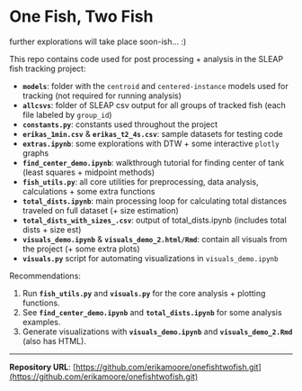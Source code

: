 # One Fish, Two Fish
further explorations will take place soon-ish... :)


This repo contains code used for post processing + analysis in the SLEAP fish tracking project:

* **``models``**: folder with the `centroid` and `centered-instance` models used for tracking (not required for running analysis)
* **``allcsvs``**: folder of SLEAP csv output for all groups of tracked fish (each file labeled by `group_id`)
* **`constants.py`**: constants used throughout the project
* **`erikas_1min.csv`** & **`erikas_t2_4s.csv`**: sample datasets for testing code
* **`extras.ipynb`**: some explorations with DTW + some interactive `plotly` graphs
* **`find_center_demo.ipynb`**: walkthrough tutorial for finding center of tank (least squares + midpoint methods)
* **`fish_utils.py`**: all core utilities for preprocessing, data analysis, calculations + some extra functions
* **`total_dists.ipynb`**: main processing loop for calculating total distances traveled on full dataset (+ size estimation)
* **`total_dists_with_sizes_.csv`**: output of total_dists.ipynb (includes total dists + size est)
* **`visuals_demo.ipynb`** & **`visuals_demo_2.html/Rmd`**: contain all visuals from the project (+ some extra plots)
* **`visuals.py`** script for automating visualizations in `visuals_demo.ipynb`


Recommendations:
1. Run **`fish_utils.py`** and **`visuals.py`** for the core analysis + plotting functions.
2. See **`find_center_demo.ipynb`** and **`total_dists.ipynb`** for some analysis examples.
3. Generate visualizations with **`visuals_demo.ipynb`** and **`visuals_demo_2.Rmd`** (also has HTML).


---

**Repository URL**: [https://github.com/erikamoore/onefishtwofish.git](https://github.com/erikamoore/onefishtwofish.git)
